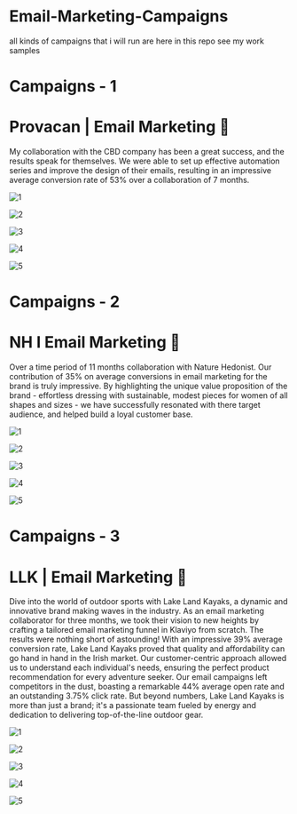 # Email-Marketing-Campaigns
all kinds of campaigns that i will run are here in this repo see my work samples

# Campaigns - 1
# Provacan | Email Marketing 📧
My collaboration with the CBD company has been a great success, and the results speak for themselves. We were able to set up effective automation series and improve the design of their emails, resulting in an impressive average conversion rate of 53% over a collaboration of 7 months.

![1](https://github.com/jkbells/Email-Marketing-Campaigns/assets/73393333/2a295879-c6fc-403b-ba18-2a0612604ebb)

![2](https://github.com/jkbells/Email-Marketing-Campaigns/assets/73393333/9138e8b9-8886-4d0f-8df5-718877c7cd81)

![3](https://github.com/jkbells/Email-Marketing-Campaigns/assets/73393333/83680d2e-8096-4e63-861b-ffc828c31341)

![4](https://github.com/jkbells/Email-Marketing-Campaigns/assets/73393333/4c4fec93-628a-4b37-84b6-1562338e1e2b)

![5](https://github.com/jkbells/Email-Marketing-Campaigns/assets/73393333/c7186d46-886e-4440-ad57-d04a343eb929)

# Campaigns - 2
# NH I Email Marketing 📧
Over a time period of 11 months collaboration with Nature Hedonist. Our contribution of 35% on average conversions in email marketing for the brand is truly impressive. By highlighting the unique value proposition of the brand - effortless dressing with sustainable, modest pieces for women of all shapes and sizes - we have successfully resonated with there target audience, and helped build a loyal customer base.

![1](https://github.com/jkbells/Email-Marketing-Campaigns/assets/73393333/79234e7a-8865-42a4-bf9d-782b0f6a3cbf)

![2](https://github.com/jkbells/Email-Marketing-Campaigns/assets/73393333/1d4e3549-14eb-4c91-a7bd-b730153cd5fb)

![3](https://github.com/jkbells/Email-Marketing-Campaigns/assets/73393333/7f0c9d73-2272-4a7e-a303-ea7f91a12ab8)

![4](https://github.com/jkbells/Email-Marketing-Campaigns/assets/73393333/fa70653f-3da3-4420-aa93-ba035b1f6187)

![5](https://github.com/jkbells/Email-Marketing-Campaigns/assets/73393333/e3bee815-6ff0-4a62-8be8-bd9e7173b0d8)

# Campaigns - 3
# LLK | Email Marketing 📧
Dive into the world of outdoor sports with Lake Land Kayaks, a dynamic and innovative brand making waves in the industry. As an email marketing collaborator for three months, we took their vision to new heights by crafting a tailored email marketing funnel in Klaviyo from scratch. The results were nothing short of astounding! With an impressive 39% average conversion rate, Lake Land Kayaks proved that quality and affordability can go hand in hand in the Irish market. Our customer-centric approach allowed us to understand each individual's needs, ensuring the perfect product recommendation for every adventure seeker. Our email campaigns left competitors in the dust, boasting a remarkable 44% average open rate and an outstanding 3.75% click rate. But beyond numbers, Lake Land Kayaks is more than just a brand; it's a passionate team fueled by energy and dedication to delivering top-of-the-line outdoor gear.

![1](https://github.com/jkbells/Email-Marketing-Campaigns/assets/73393333/ae1a58c3-2203-46a4-a55d-7793b71431fa)

![2](https://github.com/jkbells/Email-Marketing-Campaigns/assets/73393333/01c50ac0-bef2-46da-b564-731eeb154fdd)

![3](https://github.com/jkbells/Email-Marketing-Campaigns/assets/73393333/5b56d2fa-18f8-410f-a33c-a667d6d1b47a)

![4](https://github.com/jkbells/Email-Marketing-Campaigns/assets/73393333/6059bad4-e8e8-4ef0-bb37-3a85a460aff6)

![5](https://github.com/jkbells/Email-Marketing-Campaigns/assets/73393333/eeffce74-fe3d-47c0-9f4f-fefe5a873040)

